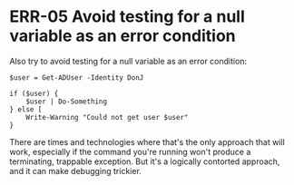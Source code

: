 # ERR-05 Avoid testing for a null variable as an error condition 

Also try to avoid testing for a null variable as an error condition:

```
$user = Get-ADUser -Identity DonJ

if ($user) {
    $user | Do-Something
} else [
    Write-Warning "Could not get user $user"
}
```

There are times and technologies where that's the only approach that will work, especially if the command you're running won't produce a terminating, trappable exception. But it's a logically contorted approach, and it can make debugging trickier.

